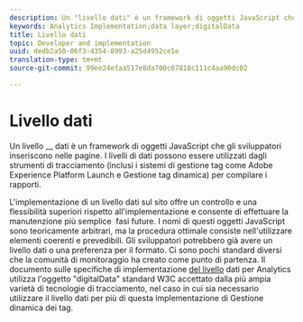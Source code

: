 ```yaml
---
description: Un "livello dati" è un framework di oggetti JavaScript che gli sviluppatori inseriscono nelle pagine.
keywords: Analytics Implementation;data layer;digitalData
title: Livello dati
topic: Developer and implementation
uuid: dedb2a50-06f3-4354-8993-a25d4952ce1e
translation-type: tm+mt
source-git-commit: 99ee24efaa517e8da700c67818c111c4aa90dc02

---
```



# Livello dati

Un livello __ dati è un framework di oggetti JavaScript che gli sviluppatori inseriscono nelle pagine. I livelli di dati possono essere utilizzati dagli strumenti di tracciamento (inclusi i sistemi di gestione tag come Adobe Experience Platform Launch e Gestione tag dinamica) per compilare i rapporti.

L'implementazione di un livello dati sul sito offre un controllo e una flessibilità superiori rispetto all'implementazione e consente di effettuare la manutenzione più semplice &#x200B; fasi future. I nomi di questi oggetti JavaScript sono teoricamente arbitrari, ma la procedura ottimale consiste nell'utilizzare elementi coerenti e prevedibili. Gli sviluppatori potrebbero già avere un livello dati o una preferenza per il formato. Ci sono pochi standard diversi che la comunità di monitoraggio ha creato come punto di partenza. Il documento sulle specifiche di implementazione [del livello](assets/datalayer-documentation.pdf) dati per Analytics utilizza l'oggetto "digitalData" standard W3C accettato dalla più ampia varietà di tecnologie di tracciamento, nel caso in cui sia necessario utilizzare il livello dati per più di questa implementazione di Gestione dinamica dei tag.
